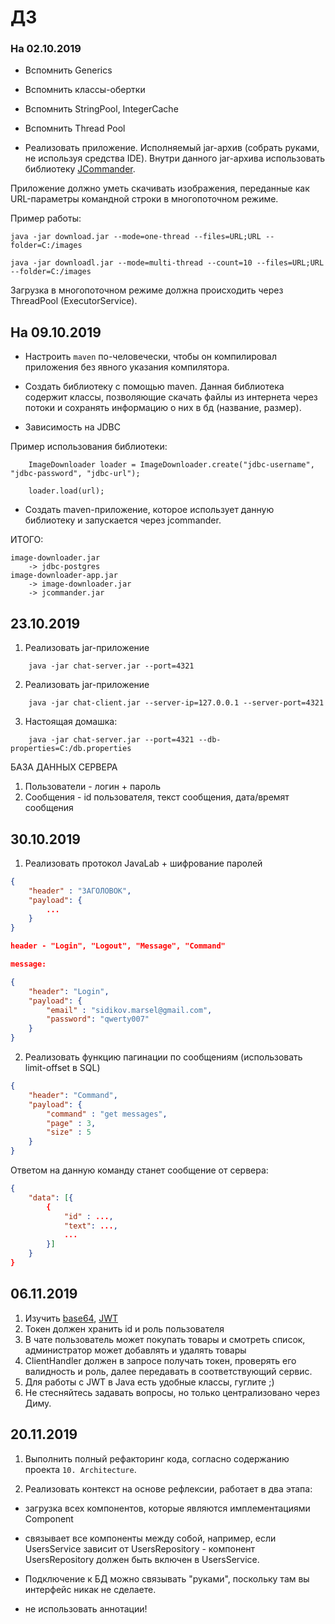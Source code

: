 # ДЗ

### На 02.10.2019

* Вспомнить Generics

* Вспомнить классы-обертки

* Вспомнить StringPool, IntegerCache

* Вспомнить Thread Pool

* Реализовать приложение. Исполняемый jar-архив (собрать руками, не используя средства IDE). Внутри данного jar-архива использовать библиотеку [JCommander](http://jcommander.org/).

Приложение должно уметь скачивать изображения, переданные как URL-параметры командной строки в многопоточном режиме.

Пример работы:

```
java -jar download.jar --mode=one-thread --files=URL;URL --folder=C:/images

java -jar downloadl.jar --mode=multi-thread --count=10 --files=URL;URL --folder=C:/images
```

Загрузка в многопоточном режиме должна происходить через ThreadPool (ExecutorService).

## На 09.10.2019

* Настроить `maven` по-человечески, чтобы он компилировал приложения без явного указания компилятора.

* Создать библиотеку с помощью maven. Данная библиотека содержит классы, позволяющие скачать файлы из интернета через потоки и сохранять информацию о них в бд (название, размер).

- Зависимость на JDBC

Пример использования библиотеки:

```
	ImageDownloader loader = ImageDownloader.create("jdbc-username", "jdbc-password", "jdbc-url");

	loader.load(url);
```

* Создать maven-приложение, которое использует данную библиотеку и запускается через jcommander.

ИТОГО:

```
image-downloader.jar
	-> jdbc-postgres
image-downloader-app.jar
	-> image-downloader.jar
	-> jcommander.jar
```

## 23.10.2019

1) Реализовать jar-приложение

```
	java -jar chat-server.jar --port=4321
```

2) Реализовать jar-приложение

```
	java -jar chat-client.jar --server-ip=127.0.0.1 --server-port=4321
```

3) Настоящая домашка:

```
	java -jar chat-server.jar --port=4321 --db-properties=C:/db.properties
```

БАЗА ДАННЫХ СЕРВЕРА

1) Пользователи - логин + пароль
2) Сообщения - id пользователя, текст сообщения, дата/времят сообщения

## 30.10.2019

1) Реализовать протокол JavaLab + шифрование паролей

```JSON
{
	"header" : "ЗАГОЛОВОК",
	"payload": {
		...
	}
}

header - "Login", "Logout", "Message", "Command"

message:

{
	"header": "Login",
	"payload": {
		"email" : "sidikov.marsel@gmail.com",
		"password": "qwerty007"
	}
}
```

2) Реализовать функцию пагинации по сообщениям (использовать limit-offset в SQL)

```JSON
{
	"header": "Command",
	"payload": {
		"command" : "get messages",
		"page" : 3,
		"size" : 5
	}
}
```

Ответом на данную команду станет сообщение от сервера:

```JSON
{
	"data": [{
		{
			"id" : ...,
			"text": ...,
			...
		}]
	}
}
```

## 06.11.2019

1. Изучить [base64](https://ru.wikipedia.org/wiki/Base64), [JWT](https://jwt.io/) 
2. Токен должен хранить id и роль пользователя
3. В чате пользователь может покупать товары и смотреть список, администратор может добавлять и удалять товары
4. ClientHandler должен в запросе получать токен, проверять его валидность и роль, далее передавать в соответствующий сервис.
5. Для работы с JWT в Java есть удобные классы, гуглите ;) 
6. Не стесняйтесь задавать вопросы, но только централизовано через Диму.

## 20.11.2019

1) Выполнить полный рефакторинг кода, согласно содержанию проекта `10. Architecture`.

2) Реализовать контекст на основе рефлексии, работает в два этапа:

- загрузка всех компонентов, которые являются имплементациями Component

- связывает все компоненты между собой, например, если UsersService зависит от UsersRepository - компонент UsersRepository должен быть  включен в UsersService.

- Подключение к БД можно связывать "руками", поскольку там вы интерфейс никак не сделаете.

- не использовать аннотации!

